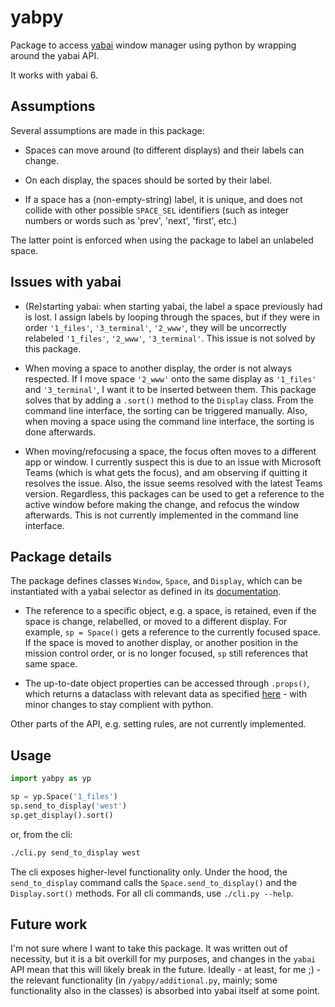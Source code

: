 # yabpy

Package to access [yabai](https://github.com/koekeishiya/yabai/tree/master) window manager using python by wrapping around the yabai API.

It works with yabai 6.

## Assumptions

Several assumptions are made in this package:

- Spaces can move around (to different displays) and their labels can change.

- On each display, the spaces should be sorted by their label.

- If a space has a (non-empty-string) label, it is unique, and does not collide with other possible `SPACE_SEL` identifiers (such as integer numbers or words such as 'prev', 'next', 'first', etc.)

The latter point is enforced when using the package to label an unlabeled space.

## Issues with yabai

- (Re)starting yabai: when starting yabai, the label a space previously had is lost. I assign labels by looping through the spaces, but if they were in order `'1_files'`, `'3_terminal'`, `'2_www'`, they will be uncorrectly relabeled `'1_files'`, `'2_www'`, `'3_terminal'`. This issue is not solved by this package.

- When moving a space to another display, the order is not always respected. If I move space `'2_www'` onto the same display as `'1_files'` and `'3_terminal'`, I want it to be inserted between them. This package solves that by adding a `.sort()` method to the `Display` class. From the command line interface, the sorting can be triggered manually. Also, when moving a space using the command line interface, the sorting is done afterwards.

- When moving/refocusing a space, the focus often moves to a different app or window. I currently suspect this is due to an issue with Microsoft Teams (which is what gets the focus), and am observing if quitting it resolves the issue. Also, the issue seems resolved with the latest Teams version. Regardless, this packages can be used to get a reference to the active window before making the change, and refocus the window afterwards. This is not currently implemented in the command line interface.

## Package details

The package defines classes `Window`, `Space`, and `Display`, which can be instantiated with a yabai selector as defined in its [documentation](https://github.com/koekeishiya/yabai/blob/master/doc/yabai.asciidoc#5-definitions).

- The reference to a specific object, e.g. a space, is retained, even if the space is change, relabelled, or moved to a different display. For example, `sp = Space()` gets a reference to the currently focused space. If the space is moved to another display, or another position in the mission control order, or is no longer focused, `sp` still references that same space.

- The up-to-date object properties can be accessed through `.props()`, which returns a dataclass with relevant data as specified [here](https://github.com/koekeishiya/yabai/blob/master/doc/yabai.asciidoc#654-dataformat) - with minor changes to stay complient with python.

Other parts of the API, e.g. setting rules, are not currently implemented.

## Usage

```python
import yabpy as yp

sp = yp.Space('1_files')
sp.send_to_display('west')
sp.get_display().sort()
```

or, from the cli:

```bash
./cli.py send_to_display west
```

The cli exposes higher-level functionality only. Under the hood, the `send_to_display` command calls the `Space.send_to_display()` and the `Display.sort()` methods. For all cli commands, use `./cli.py --help`.

## Future work

I'm not sure where I want to take this package. It was written out of necessity, but it is a bit overkill for my purposes, and changes in the `yabai` API mean that this will likely break in the future. Ideally - at least, for me ;) - the relevant functionality (in `/yabpy/additional.py`, mainly; some functionality also in the classes) is absorbed into yabai itself at some point.
